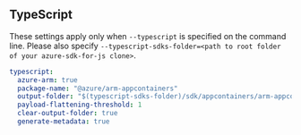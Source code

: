 ## TypeScript

These settings apply only when `--typescript` is specified on the command line.
Please also specify `--typescript-sdks-folder=<path to root folder of your azure-sdk-for-js clone>`.

``` yaml $(typescript)
typescript:
  azure-arm: true
  package-name: "@azure/arm-appcontainers"
  output-folder: "$(typescript-sdks-folder)/sdk/appcontainers/arm-appcontainers"
  payload-flattening-threshold: 1
  clear-output-folder: true
  generate-metadata: true
```
